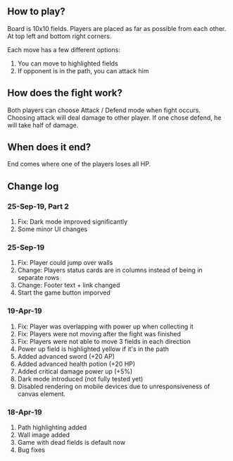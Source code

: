 ## How to play?
Board is 10x10 fields. Players are placed as far as possible from each other. At top left and bottom right corners.

Each move has a few different options:
1. You can move to highlighted fields
2. If opponent is in the path, you can attack him

## How does the fight work?
Both players can choose Attack / Defend mode when fight occurs.
Choosing attack will deal damage to other player. If one chose defend,
he will take half of damage.

## When does it end?
End comes where one of the players loses all HP.

## Change log
### 25-Sep-19, Part 2
1. Fix: Dark mode improved significantly
2. Some minor UI changes

### 25-Sep-19
1. Fix: Player could jump over walls
2. Change: Players status cards are in columns instead of being in separate rows
3. Change: Footer text + link changed
4. Start the game button imporved

### 19-Apr-19
1. Fix: Player was overlapping with power up when collecting it
2. Fix: Players were not moving after the fight was finished
3. Fix: Players were not able to move 3 fields in each direction
4. Power up field is highlighted yellow if it's in the path
5. Added advanced sword (+20 AP)
6. Added advanced health potion (+20 HP)
7. Added critical damage power up (+5%)
8. Dark mode introduced (not fully tested yet)
9. Disabled rendering on mobile devices due to unresponsiveness of canvas element.

### 18-Apr-19
1. Path highlighting added
2. Wall image added
3. Game with dead fields is default now
4. Bug fixes
